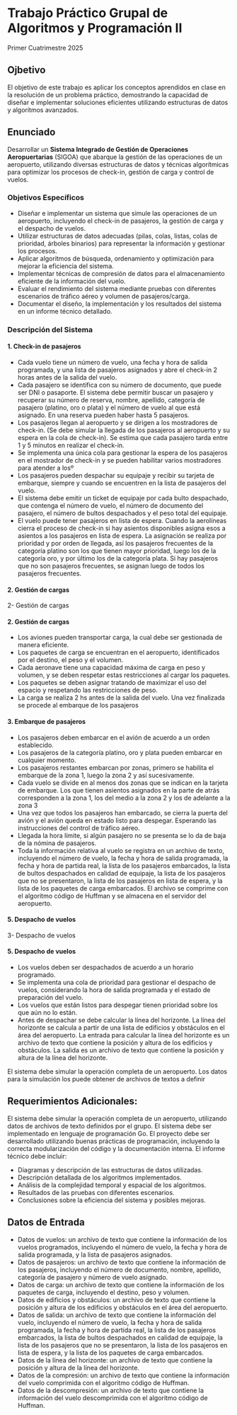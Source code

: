 # Trabajo Práctico Grupal de Algoritmos y Programación II
 Primer Cuatrimestre 2025

## Ojbetivo

El objetivo de este trabajo es aplicar los conceptos aprendidos en clase en la resolución de un problema práctico, demostrando la capacidad de diseñar e implementar soluciones eficientes utilizando estructuras de datos y algoritmos avanzados.

## Enunciado

Desarrollar un **Sistema Integrado de Gestión de Operaciones Aeropuertarias** (SIGOA) que abarque la gestión de las operaciones de un aeropuerto, utilizando diversas estructuras de datos y técnicas algorítmicas para optimizar los procesos de check-in, gestión de carga y control de vuelos.

### Objetivos Específicos

- Diseñar e implementar un sistema que simule las operaciones de un aeropuerto, incluyendo el check-in de pasajeros, la gestión de carga y el despacho de vuelos.
- Utilizar estructuras de datos adecuadas (pilas, colas, listas, colas de prioridad, árboles binarios) para representar la información y gestionar los procesos.
- Aplicar algoritmos de búsqueda, ordenamiento y optimización para mejorar la eficiencia del sistema.
- Implementar técnicas de compresión de datos para el almacenamiento eficiente de la información del vuelo.
- Evaluar el rendimiento del sistema mediante pruebas con diferentes escenarios de tráfico aéreo y volumen de pasajeros/carga.
- Documentar el diseño, la implementación y los resultados del sistema en un informe técnico detallado.

### Descripción del Sistema

#### 1. Check-in de pasajeros

- Cada vuelo tiene un número de vuelo, una fecha y hora de salida programada, y una lista de pasajeros asignados y abre el check-in 2 horas antes de la salida del vuelo.
- Cada pasajero se identifica con su número de documento, que puede ser DNI o pasaporte. El sistema debe permitir buscar un pasajero y recuperar su número de reserva, nombre, apellido, categoría de pasajero (platino, oro o plata) y el número de vuelo al que está asignado. En una reserva pueden haber hasta 5 pasajeros.
- Los pasajeros llegan al aeropuerto y se dirigen a los mostradores de check-in. (Se debe simular la llegada de los pasajeros al aeropuerto y su espera en la cola de check-in). Se estima que cada pasajero tarda entre 1 y 5 minutos en realizar el check-in.
- Se implementa una única cola para gestionar la espera de los pasajeros en el mostrador de check-in y se pueden habilitar varios mostradores para atender a losº
- Los pasajeros pueden despachar su equipaje y recibir su tarjeta de embarque, siempre y cuando se encuentren en la lista de pasajeros del vuelo. 
- El sistema debe emitir un ticket de equipaje por cada bulto despachado, que contenga el número de vuelo, el número de documento del pasajero, el número de bultos despachados y el peso total del equipaje.
- El vuelo puede tener pasajeros en lista de espera. Cuando la aerolíneas cierra el proceso de check-in si hay asientos disponibles asigna esos a asientos a los pasajeros en lista de espera. La asignación se realiza por prioridad y por orden de llegada, así los pasajeros frecuentes de la categoría platino son los que tienen mayor prioridad, luego los de la categoría oro, y por último los de la categoría plata. Si hay pasajeros que no son pasajeros frecuentes, se asignan luego de todos los pasajeros frecuentes.

#### 2. Gestión de cargas

2- Gestión de cargas

#### 2. Gestión de cargas

- Los aviones pueden transportar carga, la cual debe ser gestionada de manera eficiente. 
- Los paquetes de carga se encuentran en el aeropuerto, identificados por el destino, el peso y el volumen.
- Cada aeronave tiene una capacidad máxima de carga en peso y volumen, y se deben respetar estas restricciones al cargar los paquetes.
- Los paquetes se deben asignar tratando de maximizar el uso del espacio y respetando las restricciones de peso.
- La carga se realiza 2 hs antes de la salida del vuelo. Una vez finalizada se procede al embarque de los pasajeros

#### 3. Embarque de pasajeros
   
- Los pasajeros deben embarcar en el avión de acuerdo a un orden establecido.
- Los pasajeros de la categoría platino, oro y plata pueden embarcar en cualquier momento.
- Los pasajeros restantes embarcan por zonas, primero se habilita el embarque de la zona 1, luego la zona 2 y así sucesivamente. 
- Cada vuelo se divide en al menos dos zonas que se indican en la tarjeta de embarque. Los que tienen asientos asignados en la parte de atrás corresponden a la zona 1, los del medio a la zona 2 y los de adelante a la zona 3
- Una vez que todos los pasajeros han embarcado, se cierra la puerta del avión y el avión queda en estado listo para despegar. Esperando las instrucciones del control de tráfico aéreo.
- Llegada la hora límite, si algún pasajero no se presenta se lo da de baja de la nómina de pasajeros.
- Toda la información relativa al vuelo se registra en un archivo de texto, incluyendo el número de vuelo, la fecha y hora de salida programada, la fecha y hora de partida real, la lista de los pasajeros embarcados, la lista de bultos despachados en calidad de equipaje, la lista de los pasajeros que no se presentaron, la lista de los pasajeros en lista de espera, y la lista de los paquetes de carga embarcados. El archivo se comprime con el algoritmo código de Huffman y se almacena en el servidor del aeropuerto. 

#### 5. Despacho de vuelos

3- Despacho de vuelos

#### 5. Despacho de vuelos

- Los vuelos deben ser despachados de acuerdo a un horario programado.
- Se implementa una cola de prioridad para gestionar el despacho de vuelos, considerando la hora de salida programada y el estado de preparación del vuelo.
- Los vuelos que están listos para despegar tienen prioridad sobre los que aún no lo están.
- Antes de despachar se debe calcular la línea del horizonte. La línea del horizonte se calcula a partir de una lista de edificios y obstáculos en el área del aeropuerto. La entrada para calcular la línea del horizonte es un archivo de texto que contiene la posición y altura de los edificios y obstáculos. La salida es un archivo de texto que contiene la posición y altura de la línea del horizonte.
  
El sistema debe simular la operación completa de un aeropuerto. Los datos para la simulación los puede obtener de archivos de textos a definir 


## Requerimientos Adicionales:

El sistema debe simular la operación completa de un aeropuerto, utilizando datos de archivos de texto definidos por el grupo.
El sistema debe ser implementado en lenguaje de programación Go.
El proyecto debe ser desarrollado utilizando buenas prácticas de programación, incluyendo la correcta modularización del código y la documentación interna.
El informe técnico debe incluir:

- Diagramas y descripción de las estructuras de datos utilizadas.
- Descripción detallada de los algoritmos implementados.
- Análisis de la complejidad temporal y espacial de los algoritmos.
- Resultados de las pruebas con diferentes escenarios.
- Conclusiones sobre la eficiencia del sistema y posibles mejoras.

## Datos de Entrada

- Datos de vuelos: un archivo de texto que contiene la información de los vuelos programados, incluyendo el número de vuelo, la fecha y hora de salida programada, y la lista de pasajeros asignados.
- Datos de pasajeros: un archivo de texto que contiene la información de los pasajeros, incluyendo el número de documento, nombre, apellido, categoría de pasajero y número de vuelo asignado.
- Datos de carga: un archivo de texto que contiene la información de los paquetes de carga, incluyendo el destino, peso y volumen.
- Datos de edificios y obstáculos: un archivo de texto que contiene la posición y altura de los edificios y obstáculos en el área del aeropuerto.
- Datos de salida: un archivo de texto que contiene la información del vuelo, incluyendo el número de vuelo, la fecha y hora de salida programada, la fecha y hora de partida real, la lista de los pasajeros embarcados, la lista de bultos despachados en calidad de equipaje, la lista de los pasajeros que no se presentaron, la lista de los pasajeros en lista de espera, y la lista de los paquetes de carga embarcados.
- Datos de la línea del horizonte: un archivo de texto que contiene la posición y altura de la línea del horizonte.
- Datos de la compresión: un archivo de texto que contiene la información del vuelo comprimida con el algoritmo código de Huffman.
- Datos de la descompresión: un archivo de texto que contiene la información del vuelo descomprimida con el algoritmo código de Huffman.